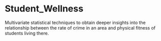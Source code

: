 # Student_Wellness
Multivariate statistical techniques to obtain deeper insights into the relationship between the rate of crime in an area and physical fitness of students living there.
